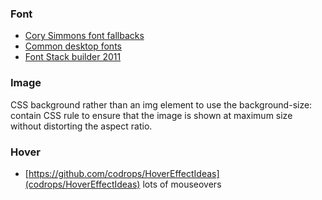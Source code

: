 ### Font

* [Cory Simmons font fallbacks](https://github.com/corysimmons/typographic/blob/master/typographic/_font-stacks.styl)
* [Common desktop fonts](http://cssfontstack.com/)
* [Font Stack builder 2011](http://www.erin-lawrence.com/webfonts/)


### Image

CSS background rather than an img element to use the background-size: contain CSS rule to ensure that the image is shown at maximum size without distorting the aspect ratio.

### Hover

* [https://github.com/codrops/HoverEffectIdeas](codrops/HoverEffectIdeas) lots of mouseovers

